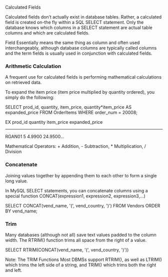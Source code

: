 Calculated Fields


Calculated fields don’t actually exist in database tables. Rather, a calculated field is created on-the fly within a SQL SELECT statement. Only the database knows which columns in a SELECT statement are actual table columns and which are calculated fields.

Field
Essentially means the same thing as column and often used interchangeably, although database columns are typically called columns and the term fields is usually used in conjunction with calculated fields.



### Arithmetic Calculation
A frequent use for calculated fields is performing mathematical calculations on retrieved data.

To expand the item price (item price multiplied by quantity ordered), you simply do the following:

SELECT prod_id, quantity, item_price, quantity*item_price AS expanded_price
FROM OrderItems
WHERE order_num = 20008;

EX
prod_id     quantity     item_price     expanded_price
----------     -----------     ------------     -----------------
RGAN01         5         4.9900         24.9500...

Mathematical Operators:
\+ Addition,
\- Subtraction,
\* Multiplication,
\/ Division





### Concatenate
Joining values together by appending them to each other to form a single long value.

In MySQL SELECT statements, you can concatenate columns using a special function
CONCAT(expression1, expression2, expression3,...)

SELECT CONCAT(vend_name, '(', vend_country, ')')
FROM Vendors
ORDER BY vend_name;



### Trim
Many databases (although not all) save text values padded to the column width.
The RTRIM() function trims all space from the right of a value.

SELECT RTRIM(CONCAT(vend_name, '(', vend_country, ')'))

Note: The TRIM Functions
Most DBMSs support RTRIM(), as well as LTRIM() which trims the left side of a string, and TRIM() which trims both the right and left.
